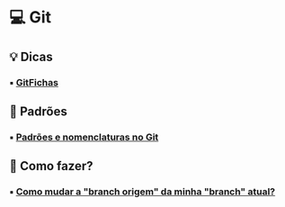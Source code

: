 # :computer: Git

## :bulb: Dicas

### :black_small_square: [GitFichas](https://gitfichas.com/)

## :straight_ruler: Padrões

### :black_small_square: [Padrões e nomenclaturas no Git](https://www.brunodulcetti.com/padroes-e-nomenclaturas-no-git/)

## :thinking: Como fazer?

### :black_small_square: [Como mudar a "branch origem" da minha "branch" atual?](./como%20fa%C3%A7o%20x/mudar-branch-origem/)